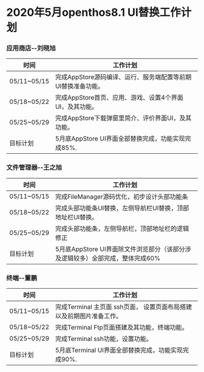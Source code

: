# 2020年5月openthos8.1 UI替换工作计划

### 应用商店--刘晓旭
时间|工作计划
---|---
05/11~05/15|完成AppStore源码编译、运行、服务端配置等前期UI替换准备功能。
05/18~05/22|完成AppStore首页、应用、游戏、设置4个界面UI，及其功能。
05/25~05/29|完成AppStore下载弹窗里简介、评价界面UI，及其功能。
目标计划|5月底AppStore UI界面全部替换完成，功能实现完成85%.

### 文件管理器--王之旭
时间|工作计划
---|---
05/11~05/15|完成FileManager源码优化，初步设计头部功能条
05/18~05/22|完成头部功能条UI替换，左侧导航栏UI替换，顶部地址栏UI替换。
05/25~05/29|完成头部功能条，左侧导航栏，顶部地址栏的逻辑修正
目标计划|5月底AppStore UI界面除文件浏览部分（该部分涉及逻辑较多）全部完成，整体完成60%

### 终端--董鹏
 时间|工作计划  
 ---|---  
 05/11~05/15|完成Terminal 主页面 ssh页面， 设置页面布局搭建以及前期图片准备工作。  
 05/18~05/22|完成Terminal Ftp页面搭建及其功能，终端功能。  
 05/25~05/29|完成Terminal ssh功能，设置功能。  
 目标计划|5月底Terminal UI界面全部替换完成，功能实现完成90%.
